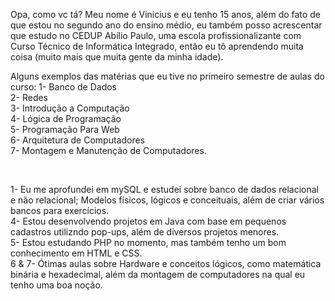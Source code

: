 Opa, como vc tá? Meu nome é Vinicius e eu tenho 15 anos, além do fato de que estou no segundo ano do ensino médio, eu também posso acrescentar que estudo no CEDUP Abílio Paulo, uma escola profissionalizante com Curso Técnico de Informática Integrado, então eu tô aprendendo muita coisa (muito mais que muita gente da minha idade). 

Alguns exemplos das matérias que eu tive no primeiro semestre de aulas do curso:
1- Banco de Dados
<br>
2- Redes
<br>
3- Introdução a Computação
<br>
4- Lógica de Programação
<br>
5- Programação Para Web
<br>
6- Arquitetura de Computadores
<br>
7- Montagem e Manutenção de Computadores.

<br>

1- Eu me aprofundei em mySQL e estudei sobre banco de dados relacional e não relacional; Modelos físicos, lógicos e conceituais, além de criar vários bancos para exercícios.
<br>
4- Estou desenvolvendo projetos em Java com base em pequenos cadastros utilizndo pop-ups, além de diversos projetos menores.
<br>
5- Estou estudando PHP no momento, mas também tenho um bom conhecimento em HTML e CSS.
<br>
6 & 7- Ótimas aulas sobre Hardware e conceitos lógicos, como matemática binária e hexadecimal, além da montagem de computadores na qual eu tenho uma boa noção. 

